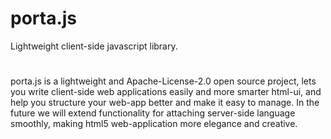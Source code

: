 # porta.js
Lightweight client-side javascript library.

# 
porta.js is a lightweight and Apache-License-2.0 open source project, lets you write client-side web applications easily and more smarter html-ui, and help you structure your web-app better and make it easy to manage. In the future we will extend functionality for attaching server-side language smoothly, making html5 web-application more elegance and creative.
